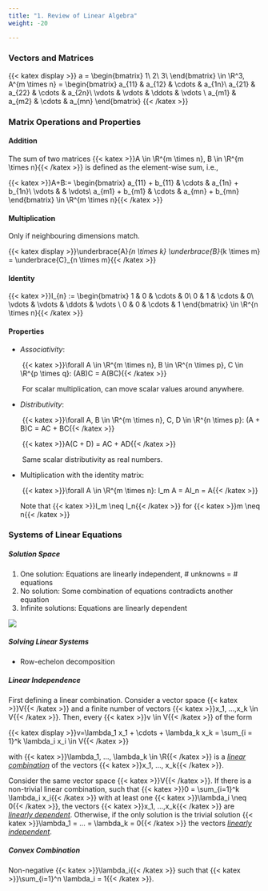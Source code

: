 ```yaml
---
title: "1. Review of Linear Algebra"
weight: -20

---
```


### Vectors and Matrices

{{< katex display >}}
a = \begin{bmatrix} 1\\ 2\\ 3\\ \end{bmatrix} \in \R^3,  A^{m \times n} = 
\begin{bmatrix}
   a_{11} & a_{12} & \cdots & a_{1n}\\
   a_{21} & a_{22} & \cdots & a_{2n}\\
   \vdots & \vdots & \ddots & \vdots \\
   a_{m1} & a_{m2} &  \cdots & a_{mn}
\end{bmatrix}
{{< /katex >}}

### Matrix  Operations and Properties

#### Addition

The sum of two matrices {{< katex >}}A \in \R^{m \times n}, B \in \R^{m \times n}{{< /katex >}} is defined as the element-wise sum, i.e.,

{{< katex >}}A+B:= 
\begin{bmatrix}
   a_{11} + b_{11} & \cdots & a_{1n} + b_{1n}\\
   \vdots &  & \vdots\\
   a_{m1} + b_{m1} &  \cdots & a_{mn} + b_{mn}
\end{bmatrix} \in \R^{m \times n}{{< /katex >}}

#### Multiplication

Only if neighbouring dimensions match.

{{< katex display >}}\underbrace{A}_{n \times k} \underbrace{B}_{k \times m} = \underbrace{C}_{n \times m}{{< /katex >}}

#### Identity

{{< katex >}}I_{n} := 
\begin{bmatrix}
   1 & 0 & \cdots & 0\\
   0 & 1 & \cdots & 0\\
   \vdots & \vdots & \ddots & \vdots \\
   0 & 0 &  \cdots & 1
\end{bmatrix} \in \R^{n \times n}{{< /katex >}}

#### Properties

- *Associativity*:

  ​	{{< katex >}}\forall A \in \R^{m \times n}, B \in \R^{n \times p}, C \in \R^{p \times q}: (AB)C = A(BC){{< /katex >}}

  ​	For scalar multiplication, can move scalar values around anywhere.

- *Distributivity*:

  ​	{{< katex >}}\forall A, B \in \R^{m \times n}, C, D \in \R^{n \times p}: (A + B)C = AC + BC{{< /katex >}}

  ​														   {{< katex >}}A(C + D) = AC + AD{{< /katex >}}

  ​	Same scalar distributivity as real numbers.

- Multiplication with the identity matrix:

  ​	{{< katex >}}\forall A \in \R^{m \times n}: I_m A = AI_n = A{{< /katex >}}

  Note that {{< katex >}}I_m \neq I_n{{< /katex >}} for {{< katex >}}m \neq n{{< /katex >}}

### Systems of Linear Equations

##### Solution Space

1. One solution: Equations are linearly independent, # unknowns = # equations
2. No solution: Some combination of equations contradicts another equation
3. Infinite solutions: Equations are linearly dependent

![](../systems.png)

##### Solving Linear Systems

-   Row-echelon decomposition

##### Linear Independence

First defining a linear combination. Consider a vector space {{< katex >}}V{{< /katex >}} and a finite number of vectors {{< katex >}}x_1, ...,x_k \in V{{< /katex >}}. Then, every {{< katex >}}v \in V{{< /katex >}} of the form 

{{< katex display >}}v=\lambda_1 x_1 + \cdots + \lambda_k x_k = \sum_{i = 1}^k \lambda_i x_i \in V{{< /katex >}}

with {{< katex >}}\lambda_1, ..., \lambda_k \in \R{{< /katex >}} is a <u>*linear combination*</u> of the vectors {{< katex >}}x_1, ..., x_k{{< /katex >}}.

Consider the same vector space {{< katex >}}V{{< /katex >}}. If there is a non-trivial linear combination, such that {{< katex >}}0 = \sum_{i=1}^k \lambda_i x_i{{< /katex >}} with at least one {{< katex >}}\lambda_i \neq 0{{< /katex >}}, the vectors {{< katex >}}x_1, ...,x_k{{< /katex >}} are *<u>linearly dependent</u>*. Otherwise, if the only solution is the trivial solution {{< katex >}}\lambda_1 = ... = \lambda_k = 0{{< /katex >}} the vectors <u>*linearly independent*</u>.

##### Convex Combination

Non-negative {{< katex >}}\lambda_i{{< /katex >}} such that {{< katex >}}\sum_{i=1}^n \lambda_i = 1{{< /katex >}}.

